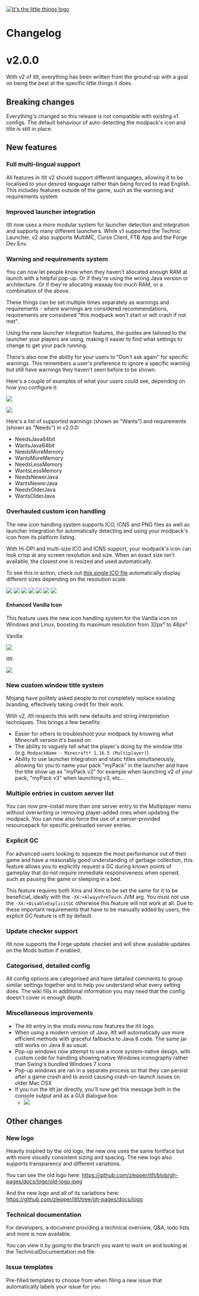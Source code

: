 [![It's the little things logo](https://github.com/zlepper/itlt/raw/gh-pages/docs/logo/logo-long-githubdark.png)](https://www.curseforge.com/minecraft/mc-mods/its-the-little-things)

# Changelog

# v2.0.0

With v2 of itlt, everything has been written from the ground-up with a goal on being the best at the specific little things it does.

## Breaking changes

Everything's changed so this release is not compatible with existing v1 configs. The default behaviour of auto-detecting the modpack's icon and title is still in place.

## New features

### Full multi-lingual support

All features in itlt v2 should support different languages, allowing it to be localised to your desired language rather than being forced to read English. This includes features outside of the game, such as the warning and requirements system

### Improved launcher integration

itlt now uses a more modular system for launcher detection and integration and supports many different launchers. While v1 supported the Technic Launcher, v2 also supports MultiMC, Curse Client, FTB App and the Forge Dev Env.

### Warning and requirements system

You can now let people know when they haven't allocated enough RAM at launch with a helpful pop-up. Or if they're using the wrong Java version or architecture. Or if they're allocating waaaay too much RAM, or a combination of the above.

These things can be set multiple times separately as warnings and requirements - where warnings are considered recommendations, requirements are considered "this modpack won't start or will crash if not met".

Using the new launcher integration features, the guides are tailored to the launcher your players are using, making it easier to find what settings to change to get your pack running.

There's also now the ability for your users to "Don't ask again" for specific warnings. This remembers a user's preference to ignore a specific warning but still have warnings they haven't seen before to be shown.

Here's a couple of examples of what your users could see, depending on how you configure it:

![](https://zlepper.github.io/itlt/docs/changelogs/v2.0.0/WantsMoreMemory.png)

![](https://zlepper.github.io/itlt/docs/changelogs/v2.0.0/NeedsNewerJava.png)

Here's a list of supported warnings (shown as "Wants") and requirements (shown as "Needs") in v2.0.0:

-   NeedsJava64bit
-   WantsJava64bit
-   NeedsMoreMemory
-   WantsMoreMemory
-   NeedsLessMemory
-   WantsLessMemory
-   NeedsNewerJava
-   WantsNewerJava
-   NeedsOlderJava
-   WantsOlderJava

### Overhauled custom icon handling

The new icon handling system supports ICO, ICNS and PNG files as well as launcher integration for automatically detecting and using your modpack's icon from its platform listing.

With Hi-DPI and multi-size ICO and ICNS support, your modpack's icon can look crisp at any screen resolution and size. When an exact size isn't available, the closest one is resized and used automatically.

To see this in action, check out [this single ICO file](https://github.com/zlepper/itlt/gh-pages/docs/guides/itlt/icon.ico) automatically display different sizes depending on the resolution scale:

![](https://zlepper.github.io/itlt/docs/changelogs/v2.0.0/100%25.png)
![](https://zlepper.github.io/itlt/docs/changelogs/v2.0.0/125%25.png)
![](https://zlepper.github.io/itlt/docs/changelogs/v2.0.0/150%25.png)
![](https://zlepper.github.io/itlt/docs/changelogs/v2.0.0/200%25.png)
![](https://zlepper.github.io/itlt/docs/changelogs/v2.0.0/300%25.png)
![](https://zlepper.github.io/itlt/docs/changelogs/v2.0.0/400%25.png)
![](https://zlepper.github.io/itlt/docs/changelogs/v2.0.0/500%25.png)

#### __Enhanced Vanilla Icon__

This feature uses the new icon handling system for the Vanilla icon on Windows and Linux, boosting its maximum resolution from 32px² to 48px²

Vanilla:

![](https://zlepper.github.io/itlt/docs/changelogs/v2.0.0/400%25-vanilla.png)

itlt:

![](https://zlepper.github.io/itlt/docs/changelogs/v2.0.0/400%25-enhanced-vanilla.png)

### New custom window title system

Mojang have politely asked people to not completely replace existing branding, effectively taking credit for their work.

With v2, itlt respects this with new defaults and string interpolation techniques. This brings a few benefits:

-   Easier for others to troubleshoot your modpack by knowing what Minecraft version it's based on
-   The ability to vaguely tell what the player's doing by the window title (e.g. `ModpackName - Minecraft* 1.16.5 (Multiplayer)`)
-   Ability to use launcher integration and static titles simultaneously, allowing for you to name your pack "myPack" in the launcher and have the title show up as "myPack v2" for example when launching v2 of your pack, "myPack v3" when launching v3, etc...

### Multiple entries in custom server list

You can now pre-install more than one server entry to the Multiplayer menu without overwriting or removing player-added ones when updating the modpack. You can now also force the use of a server-provided resourcepack for specific preloaded server entries.

### Explicit GC

For advanced users looking to squeeze the most performance out of their game and have a reasonably good understanding of garbage collection, this feature allows you to explicitly request a GC during known points of gameplay that do not require immediate responsiveness when opened, such as pausing the game or sleeping in a bed.

This feature requires both Xms and Xmx to be set the same for it to be beneficial, ideally with the `-XX:+AlwaysPreTouch` JVM arg. You must *not* use the `-XX:+DisableExplicitGC` otherwise this feature will not work at all. Due to these important requirements that have to be manually added by users, the explicit GC feature is off by default.

### Update checker support

itlt now supports the Forge update checker and will show available updates on the Mods button if enabled.

### Categorised, detailed config

All config options are categorised and have detailed comments to group similar settings together and to help you understand what every setting does. The wiki fills in additional information you may need that the config doesn't cover in enough depth.

### Miscellaneous improvements

-   The itlt entry in the mods menu now features the itlt logo.
-   When using a modern version of Java, itlt will automatically use more efficient methods with graceful fallbacks to Java 8 code. The same jar still works on Java 8 as usual.
-   Pop-up windows now attempt to use a more system-native design, with custom code for handling showing native Windows iconography rather than Swing's bundled Windows 7 icons
-   Pop-up windows are ran in a separate process so that they can persist after a game crash and to avoid causing crash-on-launch issues on older Mac OSX
-   If you run the itlt jar directly, you'll now get this message both in the console output and as a GUI dialogue box:
    -   ![](https://zlepper.github.io/docs/changelogs/v2.0.0/install-dialogue.png)

## Other changes

### New logo

Heavily inspired by the old logo, the new one uses the same fontface but with more visually consistent sizing and spacing. The new logo also supports transparency and different variations.

You can see the old logo here: https://github.com/zlepper/itlt/blob/gh-pages/docs/logo/old-logo.jpeg

And the new logo and all of its variations here: https://github.com/zlepper/itlt/tree/gh-pages/docs/logo

### Technical documentation

For developers, a document providing a technical overview, Q&A, todo lists and more is now available.

You can view it by going to the branch you want to work on and looking at the TechnicalDocumentation.md file.

### Issue templates

Pre-filled templates to choose from when filing a new issue that automatically labels your issue for you.
